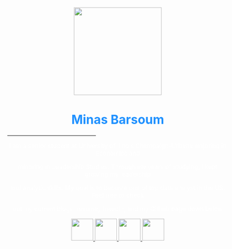 


 <br>

<br>

 


<center><img id= "im" src="https://user-images.githubusercontent.com/60366288/76258354-62d83200-6221-11ea-9a11-4392be138f7f.png" width="200"></center>

<div class="bio">
  <center><h1 style="color:dodgerblue;">Minas Barsoum</h1></center>
 <HR WIDTH="40%" ALIGN=CENTER >



<center> <p style="color:white;">I am a senior student at University of Ilinois Champaign-Urbana majoring in Economics and</p></center>
<center> <p style="color:white;">minoring in Leadership Studies.  Through my years of studying, I kept growing my leadership</p></center>
<center> <p style="color:white;">and analytic skills.  My goal is to become one of top data analyst in the US. Feel free to check</p></center>
<center> <p style="color:white;">out my current blogs, resume, linkedIn, and my Github page down below</p></center>
 

 

<p align="center"><a href=project.html><img id="im" src=" https://user-images.githubusercontent.com/60366288/76265911-c9664b80-6233-11ea-9ba1-180a1f47c7b6.png" width="50">
 <a href=Minas.Barsoum.Resume.pdf><img id="im" src=" https://user-images.githubusercontent.com/60366288/76266116-74770500-6234-11ea-8664-e750552315fa.jpg" width="50">
<a href=http://www.linkedin.com/in/minasbarsoum><img id="im" src="https://user-images.githubusercontent.com/60366288/76196166-bd3ca880-61b7-11ea-920e-4aaefe322cfe.png" width="50">
<a href=https://github.com/minasbarsoum><img id="im" src="https://user-images.githubusercontent.com/60366288/76257454-b9dd0780-621f-11ea-94ea-2e13ecfecf39.png" width="50"></a>

 



 
<style>
body {
  background-image: url('https://user-images.githubusercontent.com/60366288/76260625-396dd500-6226-11ea-845d-12753d0cccaa.jpg');
  background-repeat: no-repeat;
  background-attachment: fixed; 
  background-size: 100% 100%;
}
</style>

  




   
